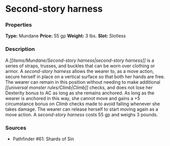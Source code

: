 ﻿---
Title: "Second-story harness"
Type: "Mundane"
Price: "55 gp"
Weight: "3 lbs."
Slot: "Slotless"
Description: |
  "A second-story harness is a series of straps, trusses, and buckles that can be worn over clothing or armor. A second-story harness allows the wearer to, as a move action, secure herself in place on a vertical surface so that both her hands are free. The wearer can remain in this position without needing to make additional Climb checks, and does not lose her Dexterity bonus to AC as long as she remains anchored. As long as the wearer is anchored in this way, she cannot move and gains a +5 circumstance bonus on Climb checks made to avoid falling whenever she takes damage. The wearer can release herself to start moving again as a move action. A second-story harness costs 55 gp and weighs 3 pounds."
Sources: "['Pathfinder #61: Shards of Sin']"
---

# Second-story harness

### Properties

**Type:** Mundane **Price:** 55 gp **Weight:** 3 lbs. **Slot:** Slotless

### Description

A _[[items/Mundane/Second-story harness|second-story harness]]_ is a series of straps, trusses, and buckles that can be worn over clothing or armor. A _second-story harness_ allows the wearer to, as a move action, secure herself in place on a vertical surface so that both her hands are free. The wearer can remain in this position without needing to make additional _[[universal monster rules/Climb|Climb]]_ checks, and does not lose her Dexterity bonus to AC as long as she remains anchored. As long as the wearer is anchored in this way, she cannot move and gains a +5 circumstance bonus on _Climb_ checks made to avoid falling whenever she takes damage. The wearer can release herself to start moving again as a move action. A _second-story harness_ costs 55 gp and weighs 3 pounds.

### Sources

* Pathfinder #61: Shards of Sin